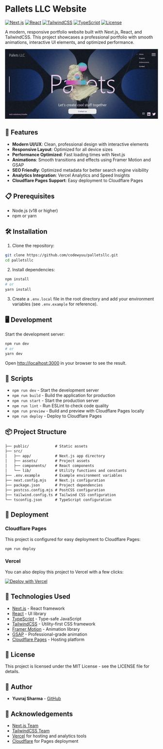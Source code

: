 # Pallets LLC Website

[![Next.js](https://img.shields.io/badge/Next.js-14.2.15-black)](https://nextjs.org/)
[![React](https://img.shields.io/badge/React-18-blue)](https://reactjs.org/)
[![TailwindCSS](https://img.shields.io/badge/TailwindCSS-3.4.1-38B2AC)](https://tailwindcss.com/)
[![TypeScript](https://img.shields.io/badge/TypeScript-5-3178C6)](https://www.typescriptlang.org/)
[![License](https://img.shields.io/badge/License-MIT-green)](LICENSE)

A modern, responsive portfolio website built with Next.js, React, and TailwindCSS. This project showcases a professional portfolio with smooth animations, interactive UI elements, and optimized performance.

![Website Preview](public/thumbnail.png)

## 🚀 Features

- **Modern UI/UX**: Clean, professional design with interactive elements
- **Responsive Layout**: Optimized for all device sizes
- **Performance Optimized**: Fast loading times with Next.js
- **Animations**: Smooth transitions and effects using Framer Motion and GSAP
- **SEO Friendly**: Optimized metadata for better search engine visibility
- **Analytics Integration**: Vercel Analytics and Speed Insights
- **Cloudflare Pages Support**: Easy deployment to Cloudflare Pages

## 📋 Prerequisites

- Node.js (v18 or higher)
- npm or yarn

## 🛠️ Installation

1. Clone the repository:

```bash
git clone https://github.com/codewyuu/palletsllc.git
cd palletsllc
```

2. Install dependencies:

```bash
npm install
# or
yarn install
```

3. Create a `.env.local` file in the root directory and add your environment variables (see `.env.example` for reference).

## 🖥️ Development

Start the development server:

```bash
npm run dev
# or
yarn dev
```

Open [http://localhost:3000](http://localhost:3000) in your browser to see the result.

## 🔧 Scripts

- `npm run dev` - Start the development server
- `npm run build` - Build the application for production
- `npm run start` - Start the production server
- `npm run lint` - Run ESLint to check code quality
- `npm run preview` - Build and preview with Cloudflare Pages locally
- `npm run deploy` - Deploy to Cloudflare Pages

## 📦 Project Structure

```
├── public/            # Static assets
├── src/
│   ├── app/           # Next.js app directory
│   ├── assets/        # Project assets
│   ├── components/    # React components
│   └── lib/           # Utility functions and constants
├── .env.example       # Example environment variables
├── next.config.mjs    # Next.js configuration
├── package.json       # Project dependencies
├── postcss.config.mjs # PostCSS configuration
├── tailwind.config.ts # Tailwind CSS configuration
└── tsconfig.json      # TypeScript configuration
```

## 🚢 Deployment

### Cloudflare Pages

This project is configured for easy deployment to Cloudflare Pages:

```bash
npm run deploy
```

### Vercel

You can also deploy this project to Vercel with a few clicks:

[![Deploy with Vercel](https://vercel.com/button)](https://vercel.com/new/clone?repository-url=https%3A%2F%2Fgithub.com%2Fcodewyuu%2Fpalletsllc)

## 🧰 Technologies Used

- [Next.js](https://nextjs.org/) - React framework
- [React](https://reactjs.org/) - UI library
- [TypeScript](https://www.typescriptlang.org/) - Type-safe JavaScript
- [TailwindCSS](https://tailwindcss.com/) - Utility-first CSS framework
- [Framer Motion](https://www.framer.com/motion/) - Animation library
- [GSAP](https://greensock.com/gsap/) - Professional-grade animation
- [Cloudflare Pages](https://pages.cloudflare.com/) - Hosting platform

## 📄 License

This project is licensed under the MIT License - see the LICENSE file for details.

## 👤 Author

- **Yuvraj Sharma** - [GitHub](https://github.com/codewyuu)

## 🙏 Acknowledgements

- [Next.js Team](https://nextjs.org/)
- [TailwindCSS Team](https://tailwindcss.com/)
- [Vercel](https://vercel.com/) for hosting and analytics tools
- [Cloudflare](https://www.cloudflare.com/) for Pages deployment
